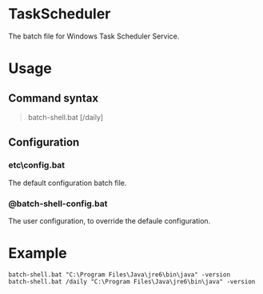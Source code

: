 TaskScheduler
==========
The batch file for Windows Task Scheduler Service.

Usage
==========
## Command syntax
> batch-shell.bat [/daily] <command line>

## Configuration
### etc\config.bat
  The default configuration batch file.
### <HOME>\@batch-shell-config.bat
  The user configuration, to override the defaule configuration.

Example
==========
    batch-shell.bat "C:\Program Files\Java\jre6\bin\java" -version
    batch-shell.bat /daily "C:\Program Files\Java\jre6\bin\java" -version